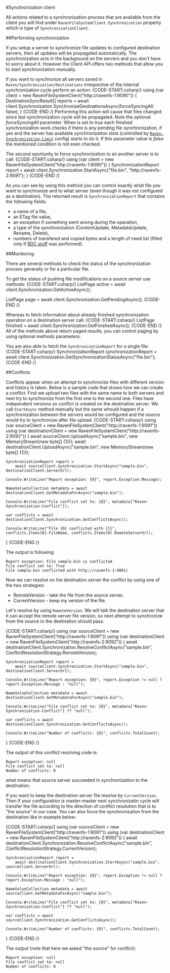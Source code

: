 ﻿#Synchronization client

All actions related to a synchronization process that are available from the client you will find under `RavenFileSystemClient.Synchronization` property which is type of `SynchronizationClient`.

##Performing synchronization

If you setup a server to synchronize file updates to configured destination servers, then all updates will be propagated automatically. The synchronization acts in the background on the servers and you don't have to worry about it.
However the Client API offers two methods that allow you to start synchronization manually.

If you want to synchronize all servers saved in `Raven/Synchronization/Destinations` irrespective of the internal synchronization cycle perform an action:
{CODE-START:csharp/}
using (var client = new RavenFileSystemClient("http://ravenfs-1:9090"))
{
	DestinationSyncResult[] reports =
		await client.Synchronization.SynchronizeDestinationsAsync(forceSyncingAll: false);
}
{CODE-END /}
Performing this action will cause that files changed since last synchronization cycle will be propagated. Note the optional *forceSyncingAll* parameter. When is set to *true* each finished synchronization work checks if there is any pending file synchronization, if yes and the server has available synchronization slots (controlled by [`Raven-Synchronization-Limit`](../synchronization/configurations#raven-synchronization-limit) config) starts to do it. 
If this parameter value is *false* the mentioned condition is not even checked.

The second oportunity to force synchronization to an another server is to call:
{CODE-START:csharp/}
using (var client = new RavenFileSystemClient("http://ravenfs-1:9090"))
{
	SynchronizationReport report = 
		await client.Synchronization.StartAsync("file.bin", "http://ravenfs-2:9091");
}
{CODE-END /}

As you can see by using this method you can control exactly what file you want to synchronize and to what server (even though it was not configured as a destination).
The returned result is `SynchronizationReport` that contains the following fields:

* a name of a file,
* an ETag file value,
* an exception if something went wrong during the operation,
* a type of the synchronization (ContentUpdate, MetadataUpdate, Rename, Delete),
* numbers of transfered and copied bytes and a length of need list (filled only if [RDC stuff](../synchronization/synchronization-types/content-update) was performed).

##Monitoring

There are several methods to check the status of the synchronization process generally or for a particular file. 

To get the status of pushing file modifications on a source server use methods:
{CODE-START:csharp/}
ListPage<SynchronizationDetails> active = await client.Synchronization.GetActiveAsync();

ListPage<SynchronizationDetails> page = await client.Synchronization.GetPendingAsync();
{CODE-END /}

Whereas to fetch information about already finished synchronization operation on a destination server call:
{CODE-START:csharp/}
ListPage<SynchronizationReport> finished = await client.Synchronization.GetFinishedAsync();
{CODE-END /}
All of the methods above return paged results, you can control paging by using optional methods parameters.

You are also able to fetch the `SynchronizationReport` for a single file:
{CODE-START:csharp/}
SynchronizationReport synchronizationReport = 
	await client.Synchronization.GetSynchronizationStatusAsync("file.bin");
{CODE-END /}

##Conflicts

Conflicts appear when an attempt to synchronize files with different version and history is taken. Below is a sample code that shows how we can create a conflict. First we upload two files with the same name to both servers and next try to synchronize from the first one to the second one. 
Files have independent versions so conflict is created on the destination server. We call `StartAsync` method manually but the same whould happen if a synchronization between the servers would be configured and the source would try to synchronize after file upload.
{CODE-START:csharp/}
using (var sourceClient = new RavenFileSystemClient("http://ravenfs-1:9091"))
using (var destinationClient = new RavenFileSystemClient("http://ravenfs-2:9092"))
{
	await sourceClient.UploadAsync("sample.bin", new MemoryStream(new byte[] {1}));
	await destinationClient.UploadAsync("sample.bin", new MemoryStream(new byte[] {1}));

	SynchronizationReport report = 
		await sourceClient.Synchronization.StartAsync("sample.bin", destinationClient.ServerUrl);

	Console.WriteLine("Report exception: {0}", report.Exception.Message);

	NameValueCollection metadata = await destinationClient.GetMetadataForAsync("sample.bin");

	Console.WriteLine("File conflict set to: {0}", metadata["Raven-Synchronization-Conflict"]);

	var conflicts = await destinationClient.Synchronization.GetConflictsAsync();

	Console.WriteLine("File {0} conflicted with {1}", conflicts.Items[0].FileName, conflicts.Items[0].RemoteServerUrl);
}
{CODE-END /}

The output is following:

	Report exception: File sample.bin is conflicted
	File conflict set to: True
	File sample.bin conflicted with http://ravenfs-1:9091/

Now we can resolve on the destination server the conflict by using one of the two strategies:

* RemoteVersion - take the file from the source server,
* CurrentVersion - keep my version of the file.

Let's resolve by using `RemoteVersion`. We will talk the destination server that it can accept the remote server file version, so next attempt to synchronize from the source to the destination should pass.

{CODE-START:csharp/}
using (var sourceClient = new RavenFileSystemClient("http://ravenfs-1:9091"))
using (var destinationClient = new RavenFileSystemClient("http://ravenfs-2:9092"))
{
	await destinationClient.Synchronization.ResolveConflictAsync("sample.bin", ConflictResolutionStrategy.RemoteVersion);

	SynchronizationReport report =
		await sourceClient.Synchronization.StartAsync("sample.bin", destinationClient.ServerUrl);

	Console.WriteLine("Report exception: {0}", report.Exception != null ? report.Exception.Message : "null");

	NameValueCollection metadata = await destinationClient.GetMetadataForAsync("sample.bin");

	Console.WriteLine("File conflict set to: {0}", metadata["Raven-Synchronization-Conflict"] ?? "null");

	var conflicts = await destinationClient.Synchronization.GetConflictsAsync();

	Console.WriteLine("Number of conflicts: {0}", conflicts.TotalCount);
}
{CODE-END /}

The output of this conflict resolving code is:

	Report exception: null
	File conflict set to: null
	Number of conflicts: 0

what means that source server succeeded in synchronization to the destination.

If you want to keep the destination server file resolve by `CurrentVersion`. Then if your configuration is master-master next synchronizatin cycle will transfer the file according to the direction of conflict resolution that is to "the source" in our case. 
You can also force the synchronization from the destination like in example below:

{CODE-START:csharp/}
using (var sourceClient = new RavenFileSystemClient("http://ravenfs-1:9091"))
using (var destinationClient = new RavenFileSystemClient("http://ravenfs-2:9092"))
{
	await destinationClient.Synchronization.ResolveConflictAsync("sample.bin", ConflictResolutionStrategy.CurrentVersion);

	SynchronizationReport report =
		await destinationClient.Synchronization.StartAsync("sample.bin", sourceClient.ServerUrl);

	Console.WriteLine("Report exception: {0}", report.Exception != null ? report.Exception.Message : "null");

	NameValueCollection metadata = await sourceClient.GetMetadataForAsync("sample.bin");

	Console.WriteLine("File conflict set to: {0}", metadata["Raven-Synchronization-Conflict"] ?? "null");

	var conflicts = await sourceClient.Synchronization.GetConflictsAsync();

	Console.WriteLine("Number of conflicts: {0}", conflicts.TotalCount);
}
{CODE-END /}

The output (note that here we asked "the source" for conflict):
	
	Report exception: null
	File conflict set to: null
	Number of conflicts: 0
